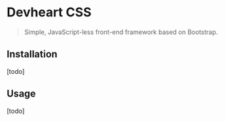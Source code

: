 # Devheart CSS
> Simple, JavaScript-less front-end framework based on Bootstrap.

## Installation
[todo]

## Usage
[todo]
